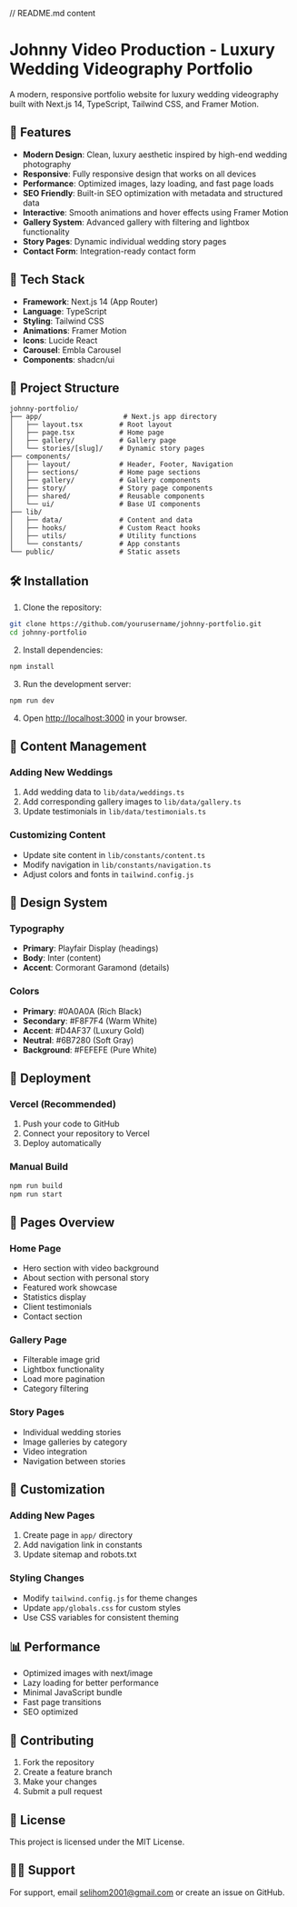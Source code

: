 // README.md content
# Johnny Video Production - Luxury Wedding Videography Portfolio

A modern, responsive portfolio website for luxury wedding videography built with Next.js 14, TypeScript, Tailwind CSS, and Framer Motion.

## 🌟 Features

- **Modern Design**: Clean, luxury aesthetic inspired by high-end wedding photography
- **Responsive**: Fully responsive design that works on all devices
- **Performance**: Optimized images, lazy loading, and fast page loads
- **SEO Friendly**: Built-in SEO optimization with metadata and structured data
- **Interactive**: Smooth animations and hover effects using Framer Motion
- **Gallery System**: Advanced gallery with filtering and lightbox functionality
- **Story Pages**: Dynamic individual wedding story pages
- **Contact Form**: Integration-ready contact form

## 🚀 Tech Stack

- **Framework**: Next.js 14 (App Router)
- **Language**: TypeScript
- **Styling**: Tailwind CSS
- **Animations**: Framer Motion
- **Icons**: Lucide React
- **Carousel**: Embla Carousel
- **Components**: shadcn/ui

## 📁 Project Structure

```
johnny-portfolio/
├── app/                    # Next.js app directory
│   ├── layout.tsx         # Root layout
│   ├── page.tsx           # Home page
│   ├── gallery/           # Gallery page
│   └── stories/[slug]/    # Dynamic story pages
├── components/
│   ├── layout/            # Header, Footer, Navigation
│   ├── sections/          # Home page sections
│   ├── gallery/           # Gallery components
│   ├── story/             # Story page components
│   ├── shared/            # Reusable components
│   └── ui/                # Base UI components
├── lib/
│   ├── data/              # Content and data
│   ├── hooks/             # Custom React hooks
│   ├── utils/             # Utility functions
│   └── constants/         # App constants
└── public/                # Static assets
```

## 🛠️ Installation

1. Clone the repository:
```bash
git clone https://github.com/yourusername/johnny-portfolio.git
cd johnny-portfolio
```

2. Install dependencies:
```bash
npm install
```

3. Run the development server:
```bash
npm run dev
```

4. Open [http://localhost:3000](http://localhost:3000) in your browser.

## 📝 Content Management

### Adding New Weddings

1. Add wedding data to `lib/data/weddings.ts`
2. Add corresponding gallery images to `lib/data/gallery.ts`
3. Update testimonials in `lib/data/testimonials.ts`

### Customizing Content

- Update site content in `lib/constants/content.ts`
- Modify navigation in `lib/constants/navigation.ts`
- Adjust colors and fonts in `tailwind.config.js`

## 🎨 Design System

### Typography
- **Primary**: Playfair Display (headings)
- **Body**: Inter (content)
- **Accent**: Cormorant Garamond (details)

### Colors
- **Primary**: #0A0A0A (Rich Black)
- **Secondary**: #F8F7F4 (Warm White)
- **Accent**: #D4AF37 (Luxury Gold)
- **Neutral**: #6B7280 (Soft Gray)
- **Background**: #FEFEFE (Pure White)

## 🚀 Deployment

### Vercel (Recommended)
1. Push your code to GitHub
2. Connect your repository to Vercel
3. Deploy automatically

### Manual Build
```bash
npm run build
npm run start
```

## 📱 Pages Overview

### Home Page
- Hero section with video background
- About section with personal story
- Featured work showcase
- Statistics display
- Client testimonials
- Contact section

### Gallery Page
- Filterable image grid
- Lightbox functionality
- Load more pagination
- Category filtering

### Story Pages
- Individual wedding stories
- Image galleries by category
- Video integration
- Navigation between stories

## 🔧 Customization

### Adding New Pages
1. Create page in `app/` directory
2. Add navigation link in constants
3. Update sitemap and robots.txt

### Styling Changes
- Modify `tailwind.config.js` for theme changes
- Update `app/globals.css` for custom styles
- Use CSS variables for consistent theming

## 📊 Performance

- Optimized images with next/image
- Lazy loading for better performance
- Minimal JavaScript bundle
- Fast page transitions
- SEO optimized

## 🤝 Contributing

1. Fork the repository
2. Create a feature branch
3. Make your changes
4. Submit a pull request

## 📄 License

This project is licensed under the MIT License.

## 🙋‍♂️ Support

For support, email selihom2001@gmail.com or create an issue on GitHub.
